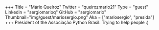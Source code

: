 +++
Title = "Mário Queiroz"
Twitter = "queirozmario21"
Type = "guest"
Linkedin = "sergiomarioq"
GitHub = "sergiomario"
Thumbnail="img/guest/mariosergio.png"
Aka = ["mariosergio", "presida"]
+++
President of the Associação Python Brasil. Trying to help people :)